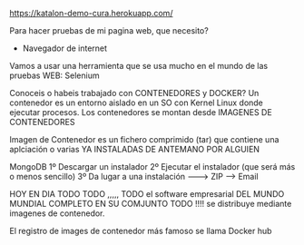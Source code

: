 https://katalon-demo-cura.herokuapp.com/

Para hacer pruebas de mi pagina web, que necesito?
- Navegador de internet

Vamos a usar una herramienta que se usa mucho en el mundo de las pruebas WEB: Selenium


Conoceis o habeis trabajado con CONTENEDORES y DOCKER? 
Un contenedor es un entorno aislado en un SO con Kernel Linux donde ejecutar procesos.
Los contenedores se montan desde IMAGENES DE CONTENEDORES

Imagen de Contenedor es un fichero comprimido (tar) que contiene una aplciación o varias YA INSTALADAS DE ANTEMANO POR ALGUIEN

MongoDB
1º Descargar un instalador
2º Ejecutar el instalador (que será más o menos sencillo)
3º Da lugar a una instalación ---> ZIP --> Email

HOY EN DIA TODO TODO ,,,,, TODO el software empresarial DEL MUNDO MUNDIAL COMPLETO EN SU COMJUNTO TODO !!!!
se distribuye mediante imagenes de contenedor.

El registro de images de contenedor más famoso se llama Docker hub